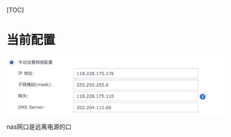 [TOC]

# 当前配置

![yuan'li8FE24066-E872-4209-B85E-0BD470C329E1](images/8FE24066-E872-4209-B85E-0BD470C329E1.png)

nas网口是远离电源的口